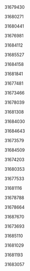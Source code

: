 31679430

31680271

31680441

31676981

31684112

31685527

31684158

31681841

31677481

31673466

31678039

31681308

31684030

31684643

31673579

31684509

31674203

31680353

31677533

31681116

31678788

31678664

31687670

31673693

31685110

31681029

31681193

31683057

